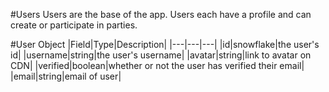 #Users
Users are the base of the app. Users each have a profile and can create or participate in parties.

#User Object
|Field|Type|Description|
|---|---|---|
|id|snowflake|the user's id|
|username|string|the user's username|
|avatar|string|link to avatar on CDN|
|verified|boolean|whether or not the user has verified their email|
|email|string|email of user|
